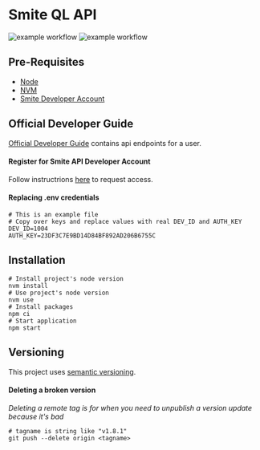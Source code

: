 # Smite QL API

![example workflow](https://github.com/github/docs/actions/workflows/unit-tests.yml/badge.svg)
![example workflow](https://github.com/dhko/smite-ql-api/actions/workflows/unit-tests.yml/badge.svg)

## Pre-Requisites

- [Node](https://nodejs.org/en/)
- [NVM](https://npm.github.io/installation-setup-docs/installing/using-a-node-version-manager.html)
- [Smite Developer Account](https://www.hirezstudios.com/)

## Official Developer Guide

[Official Developer Guide](https://webcdn.hirezstudios.com/hirez-studios/legal/smite-api-developer-guide.pdf) contains api endpoints for a user.

#### Register for Smite API Developer Account

Follow instructrions [here](https://fs12.formsite.com/HiRez/form48/secure_index.html) to request access.

#### Replacing **.env** credentials

```
# This is an example file
# Copy over keys and replace values with real DEV_ID and AUTH_KEY
DEV_ID=1004
AUTH_KEY=23DF3C7E9BD14D84BF892AD206B6755C
```

## Installation

```
# Install project's node version
nvm install
# Use project's node version
nvm use
# Install packages
npm ci
# Start application
npm start
```

## Versioning

This project uses [semantic versioning](https://semver.org/).

#### Deleting a broken version

_Deleting a remote tag is for when you need to unpublish a version update because it's bad_

```
# tagname is string like "v1.8.1"
git push --delete origin <tagname>
```
